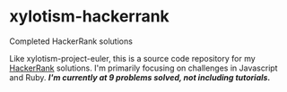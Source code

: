 # xylotism-hackerrank
Completed HackerRank solutions

Like xylotism-project-euler, this is a source code repository for my [HackerRank](https://www.hackerrank.com) solutions.
I'm primarily focusing on challenges in Javascript and Ruby.
***I'm currently at 9 problems solved, not including tutorials.***
